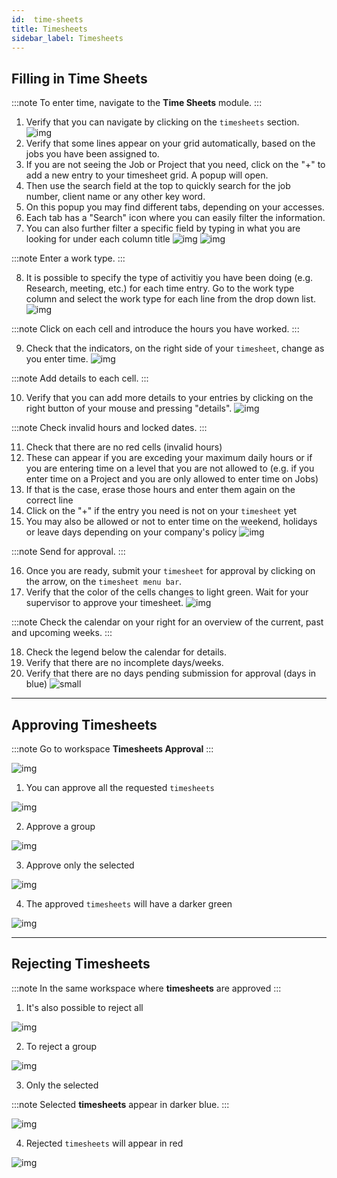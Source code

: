 ```yaml
---
id:  time-sheets
title: Timesheets
sidebar_label: Timesheets
---
```


## Filling in Time Sheets

:::note 
To enter time, navigate to the **Time Sheets** module. 
:::

1. Verify that you can navigate by clicking on the `timesheets` section.
![img](assets/timesheets/1-navigate-to-timesheet-module.png)
2. Verify that some lines appear on your grid automatically, based on the jobs you have been assigned to.
3. If you are not seeing the Job or Project that you need, click on the "+" to add a new entry to your timesheet grid. A popup will open.
4. Then use the search field at the top to quickly search for the job number, client name or any other key word.
5. On this popup you may find different tabs, depending on your accesses.
6. Each tab has a "Search" icon where you can easily filter the information.
7. You can also further filter a specific field by typing in what you are looking for under each column title
![img](assets/timesheets/2-adding-suggestions.png)
![img](assets/timesheets/3-searching-suggestions.png)

:::note
Enter a work type. 
:::

8. It is possible to specify the type of activitiy you have been doing (e.g. Research, meeting, etc.) for each time entry. Go to the work type column and select the work type for each line from the drop down list.
![img](assets/timesheets/4-selecting-work-type.png)

  
:::note
Click on each cell and introduce the hours you have worked.
:::

9. Check that the indicators, on the right side of your `timesheet`, change as you enter time.
![img](assets/timesheets/5-update-calendar.png)

:::note
Add details to each cell.
:::

10. Verify that you can add more details to your entries by clicking on the right button of your mouse and pressing "details". 
![img](assets/timesheets/6-adding-details.png)


:::note
Check invalid hours and locked dates.
:::

11. Check that there are no red cells (invalid hours)
12. These can appear if you are exceding your maximum daily hours or if you are entering time on a level that you are not allowed to (e.g. if you enter time on a Project and you are only allowed to enter time on Jobs)
13. If that is the case, erase those hours and enter them again on the correct line
14. Click on the "+" if the entry you need is not on your `timesheet` yet
15. You may also be allowed or not to enter time on the weekend, holidays or leave days depending on your company's policy 
![img](assets/timesheets/7-error-on-timesheets.png)
    
:::note
Send for approval.
:::

16. Once you are ready, submit your `timesheet` for approval by clicking on the arrow, on the `timesheet menu bar`.
17. Verify that the color of the cells changes to light green. Wait for your supervisor to approve your timesheet.
![img](assets/timesheets/8-sending-for-approval.png)
    
:::note
Check the calendar on your right for an overview of the current, past and upcoming weeks.
:::

18. Check the legend below the calendar for details. 
19. Verify that there are no incomplete days/weeks.
20. Verify that there are no days pending submission for approval (days in blue)
![small](assets/timesheets/9-calendar-overview.png)


---

## Approving Timesheets

:::note
Go to workspace **Timesheets Approval**
:::

![img](/img/responses/timesheets_to_approve_response.png)

1. You can approve all the requested `timesheets`

![img](/img/responses/timesheets_approve_all_response.png)

2. Approve a group

![img](/img/responses/timesheets_approve_group_response.png)

3. Approve only the selected

![img](/img/responses/timesheets_approve_selected_response.png)

4. The approved `timesheets` will have a darker green

![img](/img/responses/timesheets_approved_response.png)

---

## Rejecting Timesheets

:::note
In the same workspace where **timesheets** are approved
:::

1. It's also possible to reject all

![img](/img/responses/timesheets_reject_all_response.png)

2. To reject a group

![img](/img/responses/timesheets_reject_group_response.png)

3. Only the selected

:::note
Selected **timesheets** appear in darker blue.
:::

![img](/img/responses/timesheets_reject_selected_response.png)

4. Rejected `timesheets` will appear in red

![img](/img/responses/timesheets_rejected_response.png)

